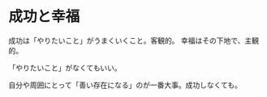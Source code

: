 # 成功と幸福

成功は「やりたいこと」がうまくいくこと。客観的。
幸福はその下地で、主観的。

「やりたいこと」がなくてもいい。

自分や周囲にとって「善い存在になる」のが一番大事。成功しなくても。
